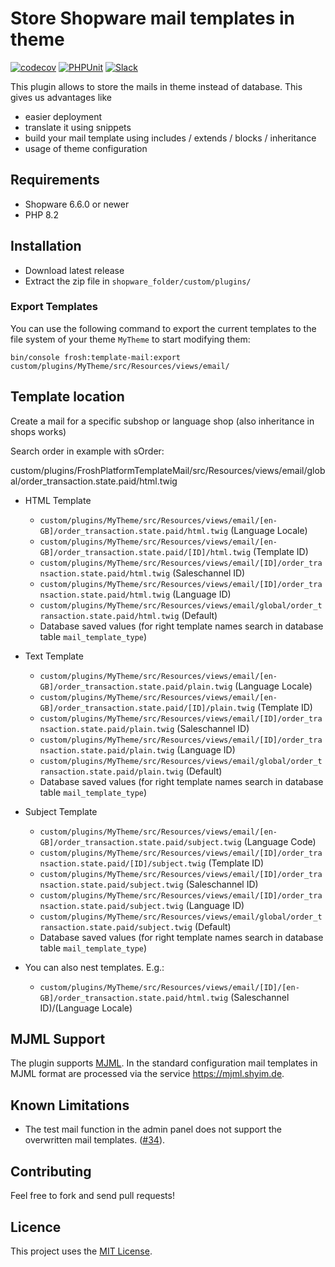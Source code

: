 # Store Shopware mail templates in theme

[![codecov](https://codecov.io/gh/FriendsOfShopware/FroshPlatformTemplateMail/branch/master/graph/badge.svg?token=HUPWYZ80YS)](https://codecov.io/gh/FriendsOfShopware/FroshPlatformTemplateMail)
[![PHPUnit](https://github.com/FriendsOfShopware/FroshPlatformTemplateMail/actions/workflows/unit.yml/badge.svg)](https://github.com/FriendsOfShopware/FroshPlatformTemplateMail/actions/workflows/unit.yml)
[![Slack](https://img.shields.io/badge/chat-on%20slack-%23ECB22E)](https://slack.shopware.com?utm_source=badge&utm_medium=badge&utm_campaign=pr-badge)

This plugin allows to store the mails in theme instead of database. This gives us advantages like

* easier deployment
* translate it using snippets
* build your mail template using includes / extends / blocks / inheritance
* usage of theme configuration


## Requirements

- Shopware 6.6.0 or newer
- PHP 8.2

## Installation

- Download latest release
- Extract the zip file in `shopware_folder/custom/plugins/`

### Export Templates

You can use the following command to export the current templates to the file system of your theme `MyTheme` to start modifying them:

```shell
bin/console frosh:template-mail:export custom/plugins/MyTheme/src/Resources/views/email/
```

## Template location

Create a mail for a specific subshop or language shop (also inheritance in shops works)

Search order in example with sOrder:

custom/plugins/FroshPlatformTemplateMail/src/Resources/views/email/global/order_transaction.state.paid/html.twig
* HTML Template
  * `custom/plugins/MyTheme/src/Resources/views/email/[en-GB]/order_transaction.state.paid/html.twig` (Language Locale)
  * `custom/plugins/MyTheme/src/Resources/views/email/[en-GB]/order_transaction.state.paid/[ID]/html.twig` (Template ID)
  * `custom/plugins/MyTheme/src/Resources/views/email/[ID]/order_transaction.state.paid/html.twig` (Saleschannel ID)
  * `custom/plugins/MyTheme/src/Resources/views/email/[ID]/order_transaction.state.paid/html.twig` (Language ID)
  * `custom/plugins/MyTheme/src/Resources/views/email/global/order_transaction.state.paid/html.twig` (Default)
  * Database saved values (for right template names search in database table `mail_template_type`)
* Text Template
  * `custom/plugins/MyTheme/src/Resources/views/email/[en-GB]/order_transaction.state.paid/plain.twig` (Language Locale)
  * `custom/plugins/MyTheme/src/Resources/views/email/[en-GB]/order_transaction.state.paid/[ID]/plain.twig` (Template ID)
  * `custom/plugins/MyTheme/src/Resources/views/email/[ID]/order_transaction.state.paid/plain.twig` (Saleschannel ID)
  * `custom/plugins/MyTheme/src/Resources/views/email/[ID]/order_transaction.state.paid/plain.twig` (Language ID)
  * `custom/plugins/MyTheme/src/Resources/views/email/global/order_transaction.state.paid/plain.twig` (Default)
  * Database saved values (for right template names search in database table `mail_template_type`)
* Subject Template
  * `custom/plugins/MyTheme/src/Resources/views/email/[en-GB]/order_transaction.state.paid/subject.twig` (Language Code)
  * `custom/plugins/MyTheme/src/Resources/views/email/[ID]/order_transaction.state.paid/[ID]/subject.twig` (Template ID)
  * `custom/plugins/MyTheme/src/Resources/views/email/[ID]/order_transaction.state.paid/subject.twig` (Saleschannel ID)
  * `custom/plugins/MyTheme/src/Resources/views/email/[ID]/order_transaction.state.paid/subject.twig` (Language ID)
  * `custom/plugins/MyTheme/src/Resources/views/email/global/order_transaction.state.paid/subject.twig` (Default)
  * Database saved values (for right template names search in database table `mail_template_type`)

* You can also nest templates. E.g.:
  * `custom/plugins/MyTheme/src/Resources/views/email/[ID]/[en-GB]/order_transaction.state.paid/html.twig` (Saleschannel ID)/(Language Locale)

## MJML Support

The plugin supports [MJML](https://mjml.io/). In the standard configuration mail templates in MJML format are processed via the service https://mjml.shyim.de.

## Known Limitations

* The test mail function in the admin panel does not support the overwritten mail templates. ([#34](https://github.com/FriendsOfShopware/FroshPlatformTemplateMail/issues/34)).

## Contributing

Feel free to fork and send pull requests!

## Licence

This project uses the [MIT License](LICENCE.md).
